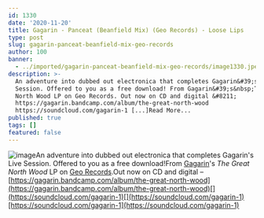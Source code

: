 ```yaml
---
id: 1330
date: '2020-11-20'
title: Gagarin - Panceat (Beanfield Mix) (Geo Records) - Loose Lips
type: post
slug: gagarin-panceat-beanfield-mix-geo-records
author: 100
banner:
  - ../imported/gagarin-panceat-beanfield-mix-geo-records/image1330.jpeg
description: >-
  An adventure into dubbed out electronica that completes Gagarin&#39;s Live
  Session. Offered to you as a free download! From Gagarin&#39;s&nbsp;The Great
  North Wood LP on Geo Records. Out now on CD and digital &#8211;
  https://gagarin.bandcamp.com/album/the-great-north-wood
  https://soundcloud.com/gagarin-1 [...]Read More...
published: true
tags: []
featured: false
---
```

![image](../../imported/gagarin-panceat-beanfield-mix-geo-records/image1330.jpeg)An adventure into dubbed out electronica that completes Gagarin's Live Session. Offered to you as a free download!From [Gagarin](https://gagarin.bandcamp.com/)'s _The Great North Wood_ LP on [Geo Records](https://georecords.kudosrecords.co.uk/).Out now on CD and digital – [https://gagarin.bandcamp.com/album/the-great-north-wood](https://gagarin.bandcamp.com/album/the-great-north-wood)[](https://soundcloud.com/gagarin-1)[](https://soundcloud.com/gagarin-1)[https://soundcloud.com/gagarin-1](https://soundcloud.com/gagarin-1)